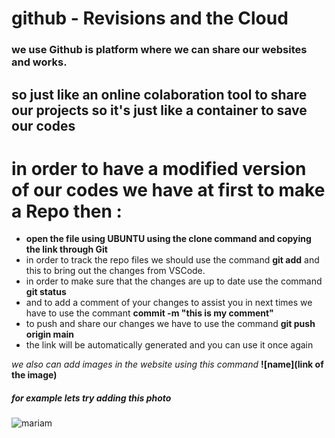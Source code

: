 # github - Revisions and the Cloud

### we use Github is platform where we can share our websites and works.
## so just like an online colaboration tool to share our projects so it's just like a container to save our codes 
# in order to have a modified version of our codes we have at first to make a Repo then :
* **open the file using UBUNTU using the clone command and copying the link through Git**
* in order to track the repo files we should use the command **git add** and this to bring out the changes from VSCode. 
* in order to make sure that the changes are up to date use the command **git status**
* and to add a comment of your changes to assist you in next times we have to use the commant **commit -m "this is my comment"**
* to push and share our changes we have to use the command **git push origin main** 
* the link will be automatically generated and you can use it once again 

*we also can add images in the website using this command* 
**![name](link of the image)** 
##### for example lets try adding this photo 
![mariam](https://miro.medium.com/max/4000/1*J8O2xd9ZqxWr2x6EP4MHmg.png)
